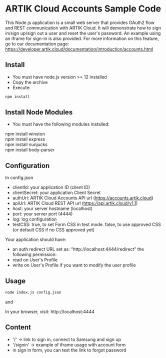 # ARTIK Cloud Accounts Sample Code

This Node.js application is a small web server that provides OAuth2 flow and REST communication with ARTIK Cloud. 
It will demonstrate how to sign in/sign up/sign out a user and reset the user's password. 
An example using an iframe for sign-in is also provided.
For more information on this feature, go to our documentation page:
https://developer.artik.cloud/documentation/introduction/accounts.html

## Install

- You must have node.js version >= 12 installed
- Copy the archive
- Execute:
```bash
npm install
```

## Install Node Modules

- You must have the following modules installed:

npm install winston  
npm install express  
npm install nunjucks  
npm install body-parser

## Configuration

In config.json
- clientId: your application ID (client ID)
- clientSecret: your application Client Secret
- authUrl: ARTIK Cloud Accounts API url (https://accounts.artik.cloud)
- apiUrl: ARTIK Cloud REST API url (https://api.artik.cloud/v1.1)
- host: your server hostname (localhost)
- port: your server port (4444)
- log: log configuration
- testCSS: true, to set Form CSS in test mode. false, to use approved CSS (or default CSS if no CSS approved yet)

Your application should have:
- an auth redirect URL set as: “http://localhost:4444/redirect” 
the following permission:
- read on User's Profile
- write on User's Profile if you want to modify the user profile

## Usage

```bash
node index.js config.json
```

and

In your browser, visit: http://localhost:4444


## Content
- '/' -> link to sign in, connect to Samsung and sign up
- '/signin' -> example of iframe usage with account form
- in sign in form, you can test the link to forgot password
